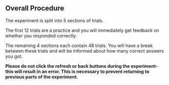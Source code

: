 

## Overall Procedure

The experiment is split into 5 sections of trials. 

The first 12 trials are a practice and you will immediately get feedback on whether you responded correctly.

The remaining 4 sections each contain 48 trials. You will have a break between these trials and will be informed about how many correct answers you got. 


**Please do not click the refresh or back buttons during the experiment- this will result in an error. This is necessary to prevent returning to previous parts of the experiment.**

